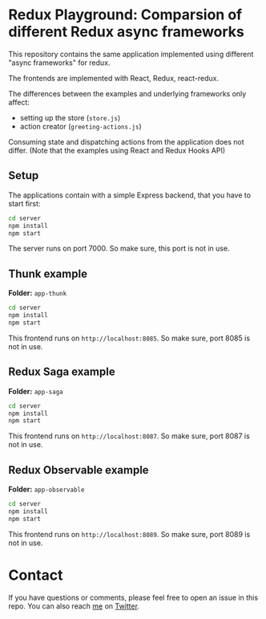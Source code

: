 # Redux Playground: Comparsion of different Redux async frameworks

This repository contains the same application implemented using different "async frameworks" for redux.

The frontends are implemented with React, Redux, react-redux.

The differences between the examples and underlying frameworks only affect:

- setting up the store (`store.js`)
- action creator (`greeting-actions.js`)

Consuming state and dispatching actions from the application does not differ. (Note that the examples
using React and Redux Hooks API)

## Setup

The applications contain with a simple Express backend, that you have to start first:

```bash
cd server
npm install
npm start
```

The server runs on port 7000. So make sure, this port is not in use.

## Thunk example

**Folder:** `app-thunk`

```bash
cd server
npm install
npm start
```

This frontend runs on `http://localhost:8085`. So make sure, port 8085 is not in use.

## Redux Saga example

**Folder:** `app-saga`

```bash
cd server
npm install
npm start
```

This frontend runs on `http://localhost:8087`. So make sure, port 8087 is not in use.

## Redux Observable example

**Folder:** `app-observable`

```bash
cd server
npm install
npm start
```

This frontend runs on `http://localhost:8089`. So make sure, port 8089 is not in use.

# Contact

If you have questions or comments, please feel free to open an issue in this repo. You can also reach [me](https://nilshartmann.net) on [Twitter](https://twitter.com/nilshartmann).
